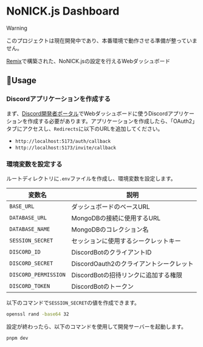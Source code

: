# NoNICK.js Dashboard

> [!WARNING]
> このプロジェクトは現在開発中であり、本番環境で動作させる準備が整っていません。

[Remix](https://remix.run)で構築された、NoNICK.jsの設定を行えるWebダッシュボード

## 📑Usage
### Discordアプリケーションを作成する
まず、[Discord開発者ポータル](https://discord.com/developers/applications)でWebダッシュボードに使うDiscordアプリケーションを作成する必要があります。アプリケーションを作成したら、「OAuth2」タブにアクセスし、`Redirects`に以下のURLを追加してください。

* `http://localhost:5173/auth/callback`
* `http://localhost:5173/invite/callback`

### 環境変数を設定する
ルートディレクトリに`.env`ファイルを作成し、環境変数を設定します。

|変数名|説明|
|---|---|
|`BASE_URL`|ダッシュボードのベースURL|
|`DATABASE_URL`|MongoDBの接続に使用するURL|
|`DATABASE_NAME`|MongoDBのコレクション名|
|`SESSION_SECRET`|セッションに使用するシークレットキー|
|`DISCORD_ID`|DiscordBotのクライアントID|
|`DISCORD_SECRET`|DiscordOauth2のクライアントシークレット|
|`DISCORD_PERMISSION`|DiscordBotの招待リンクに追加する権限|
|`DISCORD_TOKEN`|DiscordBotのトークン|

以下のコマンドで`SESSION_SECRET`の値を作成できます。
```sh
openssl rand -base64 32
```

設定が終わったら、以下のコマンドを使用して開発サーバーを起動します。

```sh
pnpm dev
```
